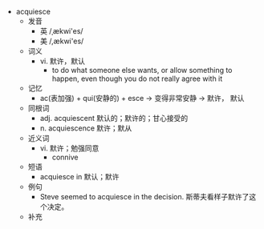 - acquiesce
  - 发音
    - 英 /ˌækwi'es/
    - 美 /,ækwi'es/
  - 词义
    - vi. 默许，默认
      - to do what someone else wants, or allow something to happen, even though you do not really agree with it
  - 记忆
    - ac(表加强) + qui(安静的) + esce → 变得非常安静 → 默许， 默认
  - 同根词
    - adj. acquiescent 默认的；默许的；甘心接受的
    - n. acquiescence 默许；默从
  - 近义词
    - vi. 默许；勉强同意
      - connive
  - 短语
    - acquiesce in 默认；默许
  - 例句
    - Steve seemed to acquiesce in the decision. 斯蒂夫看样子默许了这个决定。
  - 补充